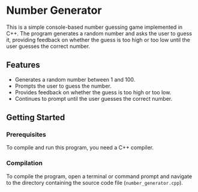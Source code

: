 # Number Generator

This is a simple console-based number guessing game implemented in C++. The program generates a random number and asks the user to guess it, providing feedback on whether the guess is too high or too low until the user guesses the correct number.

## Features

- Generates a random number between 1 and 100.
- Prompts the user to guess the number.
- Provides feedback on whether the guess is too high or too low.
- Continues to prompt until the user guesses the correct number.

## Getting Started

### Prerequisites

To compile and run this program, you need a C++ compiler. 

### Compilation

To compile the program, open a terminal or command prompt and navigate to the directory containing the source code file (`number_generator.cpp`). 

